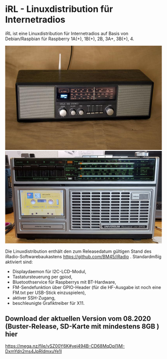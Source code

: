# iRL - Linuxdistribution für Internetradios

iRL ist eine Linuxdistribution für Internetradios auf Basis von Debian/Raspbian für Raspberry 1A(+), 1B(+), 2B, 3A+, 3B(+), 4.

![viola0](https://github.com/BM45/iRadio/blob/master/pics4www/ITT_Viola_350_1.jpeg)
![cass](https://github.com/BM45/iRadio/blob/master/pics4www/Cassettensimulation.jpg)

Die Linuxdistribution enthält den zum Releasedatum gültigen Stand des iRadio-Softwarebaukastens https://github.com/BM45/iRadio .
Standardmßig aktiviert sind:
- Displaydaemon für I2C-LCD-Modul, 
- Tastatursteuerung per gpiod, 
- Bluetoothservice für Raspberrys mit BT-Hardware, 
- FM-Sendefunktion über GPIO-Header (für die HF-Ausgabe ist noch eine FM.txt per USB-Stick einzuspielen),
- aktiver SSH-Zugang,
- beschleunigte Grafiktreiber für X11.

## Download der aktuellen Version vom 08.2020 (Buster-Release, SD-Karte mit mindestens 8GB ) hier
https://mega.nz/file/vSZ00Y6K#yej494B-CD68MqDpl1jM-DxmYdn2ms4JpRldmxuYe1I

